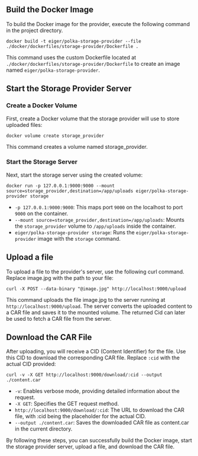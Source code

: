 ## Build the Docker Image

To build the Docker image for the provider, execute the following command in the project directory.

`docker build -t eiger/polka-storage-provider --file ./docker/dockerfiles/storage-provider/Dockerfile .`

This command uses the custom Dockerfile located at `./docker/dockerfiles/storage-provider/Dockerfile` to create an image named `eiger/polka-storage-provider`.

## Start the Storage Provider Server

### Create a Docker Volume

First, create a Docker volume that the storage provider will use to store uploaded files:

`docker volume create storage_provider`

This command creates a volume named storage_provider.

### Start the Storage Server

Next, start the storage server using the created volume:

`docker run -p 127.0.0.1:9000:9000 --mount source=storage_provider,destination=/app/uploads eiger/polka-storage-provider storage`

- `-p 127.0.0.1:9000:9000`: This maps port `9000` on the localhost to port `9000` on the container.
- `--mount source=storage_provider,destination=/app/uploads`: Mounts the `storage_provider` volume to `/app/uploads` inside the container.
- `eiger/polka-storage-provider storage`: Runs the `eiger/polka-storage-provider` image with the `storage` command.

## Upload a file

To upload a file to the provider's server, use the following curl command. Replace image.jpg with the path to your file:

`curl -X POST --data-binary "@image.jpg" http://localhost:9000/upload`

This command uploads the file image.jpg to the server running at `http://localhost:9000/upload`. The server converts the uploaded content to a CAR file and saves it to the mounted volume. The returned Cid can later be used to fetch a CAR file from the server.

## Download the CAR File

After uploading, you will receive a CID (Content Identifier) for the file. Use this CID to download the corresponding CAR file. Replace `:cid` with the actual CID provided:

`curl -v -X GET http://localhost:9000/download/:cid --output ./content.car`

- `-v`: Enables verbose mode, providing detailed information about the request.
- `-X GET`: Specifies the GET request method.
- `http://localhost:9000/download/:cid`: The URL to download the CAR file, with :cid being the placeholder for the actual CID.
- `--output ./content.car`: Saves the downloaded CAR file as content.car in the current directory.

By following these steps, you can successfully build the Docker image, start the storage provider server, upload a file, and download the CAR file.
